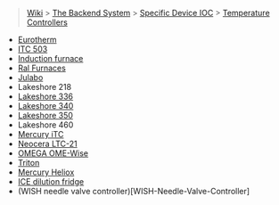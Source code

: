 > [Wiki](Home) > [The Backend System](The-Backend-System) > [Specific Device IOC](Specific-Device-IOC) > [Temperature Controllers](Temperature-Controllers)

* [Eurotherm](Eurotherm)
* [ITC 503](ITC-503)
* [Induction furnace](Induction-furnace)
* [Ral Furnaces](Ral-furnaces)
* [Julabo](Julabo)
* Lakeshore 218
* [Lakeshore 336](Lakeshore336)
* [Lakeshore 340](Lakeshore340)
* [Lakeshore 350](Lakeshore350)
* Lakeshore 460
* [Mercury iTC](MercuryiTC)
* [Neocera LTC-21](Neocera-LTC-21)
* [OMEGA OME-Wise](OMEGA-OME-Wise)
* [Triton](Triton)
* [Mercury Heliox](Mercury-Heliox)
* [ICE dilution fridge](ICE-Dilution-Fridge)
* (WISH needle valve controller)[WISH-Needle-Valve-Controller]

